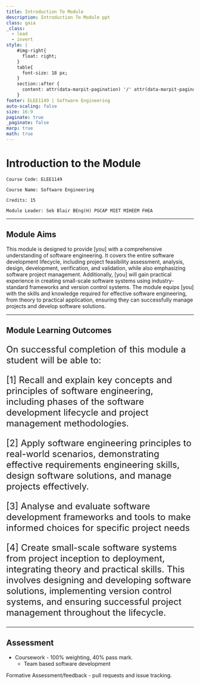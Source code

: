 ```yaml
---
title: Introduction To Module
description: Introduction To Module ppt
class: gaia
_class:
  - lead
  - invert
style: |
    #img-right{
      float: right;
    }
    table{
      font-size: 18 px;
    }
    section::after {
      content: attr(data-marpit-pagination) '/' attr(data-marpit-pagination-total);
    }
footer: ELEE1149 | Software Engineering
auto-scaling: false
size: 16:9
paginate: true
_paginate: false
marp: true
math: true
---
```


# Introduction to the Module

    Course Code: ELEE1149 
    
    Course Name: Software Engineering

    Credits: 15

    Module Leader: Seb Blair BEng(H) PGCAP MIET MIHEEM FHEA

---

## Module Aims

This module is designed to provide [you] with a comprehensive understanding of software engineering. It covers the entire software development lifecycle, including project feasibility assessment, analysis, design, development, verification, and validation, while also emphasizing software project management. Additionally, [you] will gain practical experience in creating small-scale software systems using industry-standard  frameworks and version control systems. The module equips [you] with the skills and knowledge required for effective software engineering, from theory to practical application, ensuring they can successfully manage  projects and develop software solutions.

---

## Module Learning Outcomes 

<div style="font-size:24px">

On successful completion of this module a student will be able to:

[1]  Recall and explain key concepts and principles of software engineering, including phases of the software development lifecycle and project management methodologies.  

[2] Apply software engineering principles to real-world scenarios, demonstrating effective requirements engineering skills, design software solutions, and manage projects effectively.  

[3]  Analyse and evaluate software development frameworks and tools to make informed choices for specific project needs

[4]  Create small-scale software systems from project inception to deployment, integrating theory and practical skills. This involves designing and developing software solutions, implementing version control systems, and ensuring successful project management throughout the lifecycle. 

</div>

---

## Assessment

- Coursework - 100% weighting, 40% pass mark.
  - Team based software development 
  
Formative Assessment/feedback - pull requests and issue tracking.